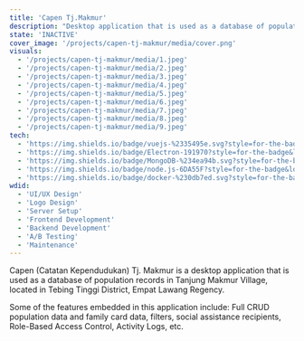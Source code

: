 ```yaml
---
title: 'Capen Tj.Makmur'
description: "Desktop application that is used as a database of population records in Tanjung Makmur Village"
state: 'INACTIVE'
cover_image: '/projects/capen-tj-makmur/media/cover.png'
visuals:
  - '/projects/capen-tj-makmur/media/1.jpeg'
  - '/projects/capen-tj-makmur/media/2.jpeg'
  - '/projects/capen-tj-makmur/media/3.jpeg'
  - '/projects/capen-tj-makmur/media/4.jpeg'
  - '/projects/capen-tj-makmur/media/5.jpeg'
  - '/projects/capen-tj-makmur/media/6.jpeg'
  - '/projects/capen-tj-makmur/media/7.jpeg'
  - '/projects/capen-tj-makmur/media/8.jpeg'
  - '/projects/capen-tj-makmur/media/9.jpeg'
tech:
  - 'https://img.shields.io/badge/vuejs-%2335495e.svg?style=for-the-badge&logo=vuedotjs&logoColor=%234FC08D: VueJS'
  - 'https://img.shields.io/badge/Electron-191970?style=for-the-badge&logo=Electron&logoColor=white: Electron'
  - 'https://img.shields.io/badge/MongoDB-%234ea94b.svg?style=for-the-badge&logo=mongodb&logoColor=white: MongoDB'
  - 'https://img.shields.io/badge/node.js-6DA55F?style=for-the-badge&logo=node.js&logoColor=white: NodeJS'
  - 'https://img.shields.io/badge/docker-%230db7ed.svg?style=for-the-badge&logo=docker&logoColor=white: Docker'
wdid:
  - 'UI/UX Design'
  - 'Logo Design'
  - 'Server Setup'
  - 'Frontend Development'
  - 'Backend Development'
  - 'A/B Testing'
  - 'Maintenance'
---
```


Capen (Catatan Kependudukan) Tj. Makmur is a desktop application that is used as a database of population records in Tanjung Makmur Village, located in Tebing Tinggi District, Empat Lawang Regency.

Some of the features embedded in this application include: Full CRUD population data and family card data, filters, social assistance recipients, Role-Based Access Control, Activity Logs, etc.

